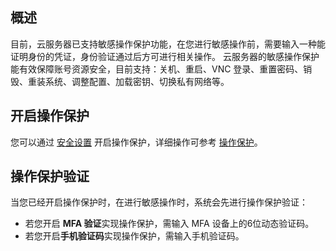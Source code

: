 ## 概述
目前，云服务器已支持敏感操作保护功能，在您进行敏感操作前，需要输入一种能证明身份的凭证，身份验证通过后方可进行相关操作。
云服务器的敏感操作保护能有效保障账号资源安全，目前支持：关机、重启、VNC 登录、重置密码、销毁、重装系统、调整配置、加载密钥、切换私有网络等。

## 开启操作保护
您可以通过 [安全设置](https://console.cloud.tencent.com/developer/security) 开启操作保护，详细操作可参考 [操作保护](https://intl.cloud.tencent.com/document/product/378/10740)。

## 操作保护验证
当您已经开启操作保护时，在进行敏感操作时，系统会先进行操作保护验证：
- 若您开启 **MFA 验证**实现操作保护，需输入 MFA 设备上的6位动态验证码。
- 若您开启**手机验证码**实现操作保护，需输入手机验证码。



